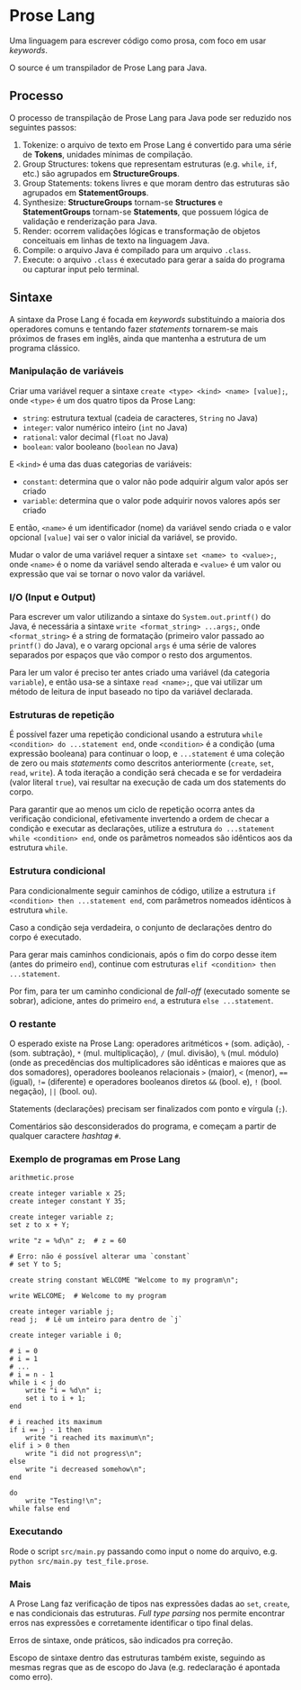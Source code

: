 # Prose Lang

Uma linguagem para escrever código como prosa, com foco em usar *keywords*.

O source é um transpilador de Prose Lang para Java.

## Processo

O processo de transpilação de Prose Lang para Java pode ser reduzido nos seguintes passos:

1. Tokenize: o arquivo de texto em Prose Lang é convertido para uma série de **Tokens**, unidades mínimas de compilação.
2. Group Structures: tokens que representam estruturas (e.g. `while`, `if`, etc.) são agrupados em **StructureGroups**.
3. Group Statements: tokens livres e que moram dentro das estruturas são agrupados em **StatementGroups**.
4. Synthesize: **StructureGroups** tornam-se **Structures** e **StatementGroups** tornam-se **Statements**, que possuem lógica de validação e renderização para Java.
5. Render: ocorrem validações lógicas e transformação de objetos conceituais em linhas de texto na linguagem Java.
6. Compile: o arquivo Java é compilado para um arquivo `.class`.
7. Execute: o arquivo `.class` é executado para gerar a saída do programa ou capturar input pelo terminal.

## Sintaxe

A sintaxe da Prose Lang é focada em *keywords* substituindo a maioria dos operadores comuns e tentando fazer
*statements* tornarem-se mais próximos de frases em inglês, ainda que mantenha a estrutura de um programa clássico.

### Manipulação de variáveis

Criar uma variável requer a sintaxe `create <type> <kind> <name> [value];`, onde `<type>` é um dos quatro tipos da Prose Lang:

- `string`: estrutura textual (cadeia de caracteres, `String` no Java)
- `integer`: valor numérico inteiro (`int` no Java)
- `rational`: valor decimal (`float` no Java)
- `boolean`: valor booleano (`boolean` no Java)

E `<kind>` é uma das duas categorias de variáveis:

- `constant`: determina que o valor não pode adquirir algum valor após ser criado
- `variable`: determina que o valor pode adquirir novos valores após ser criado

E então, `<name>` é um identificador (nome) da variável sendo criada o e valor opcional `[value]` vai ser o valor inicial da variável, se provido.

Mudar o valor de uma variável requer a sintaxe `set <name> to <value>;`, onde `<name>` é o nome da variável sendo alterada e `<value>` é um valor ou expressão que vai se tornar o novo valor da variável.

### I/O (Input e Output)

Para escrever um valor utilizando a sintaxe do `System.out.printf()` do Java,
é necessária a sintaxe `write <format_string> ...args;`, onde `<format_string>` é a string de formatação (primeiro valor passado ao `printf()` do Java), e o vararg opcional
`args` é uma série de valores separados por espaços que vão compor o resto dos argumentos.

Para ler um valor é preciso ter antes criado uma variável (da categoria `variable`), e então usa-se a sintaxe `read <name>;`, que vai utilizar um método de leitura
de input baseado no tipo da variável declarada.

### Estruturas de repetição

É possível fazer uma repetição condicional usando a estrutura `while <condition> do ...statement end`, onde `<condition>` é a condição (uma expressão booleana) para continuar o loop,
e `...statement` é uma coleção de zero ou mais *statements* como descritos anteriormente (`create`, `set`, `read`, `write`). A toda iteração a condição será checada e se for verdadeira
(valor literal `true`), vai resultar na execução de cada um dos statements do corpo.

Para garantir que ao menos um ciclo de repetição ocorra antes da verificação condicional, efetivamente invertendo a ordem de checar a condição e executar as declarações,
utilize a estrutura `do ...statement while <condition> end`, onde os parâmetros nomeados são idênticos aos da estrutura `while`.

### Estrutura condicional

Para condicionalmente seguir caminhos de código, utilize a estrutura `if <condition> then ...statement end`, com parâmetros nomeados idênticos à estrutura `while`.

Caso a condição seja verdadeira, o conjunto de declarações dentro do corpo é executado.

Para gerar mais caminhos condicionais, após o fim do corpo desse item (antes do primeiro `end`), continue com estruturas `elif <condition> then ...statement`.

Por fim, para ter um caminho condicional de *fall-off* (executado somente se sobrar), adicione, antes do primeiro `end`, a estrutura `else ...statement`.

### O restante

O esperado existe na Prose Lang: operadores aritméticos `+` (som. adição), `-` (som. subtração), `*` (mul. multiplicação), `/` (mul. divisão), `%` (mul. módulo)
(onde as precedências dos multiplicadores são idênticas e maiores que as dos somadores), operadores booleanos relacionais `>` (maior), `<` (menor), `==` (igual), `!=` (diferente)
e operadores booleanos diretos `&&` (bool. e), `!` (bool. negação), `||` (bool. ou).

Statements (declarações) precisam ser finalizados com ponto e vírgula (`;`).

Comentários são desconsiderados do programa, e começam a partir de qualquer caractere *hashtag* `#`.

### Exemplo de programas em Prose Lang

`arithmetic.prose`
```prose
create integer variable x 25;
create integer constant Y 35;

create integer variable z;
set z to x + Y;

write "z = %d\n" z;  # z = 60

# Erro: não é possível alterar uma `constant`
# set Y to 5;

create string constant WELCOME "Welcome to my program\n";

write WELCOME;  # Welcome to my program

create integer variable j;
read j;  # Lê um inteiro para dentro de `j`

create integer variable i 0;

# i = 0
# i = 1
# ...
# i = n - 1
while i < j do
    write "i = %d\n" i;
    set i to i + 1;
end

# i reached its maximum
if i == j - 1 then
    write "i reached its maximum\n";
elif i > 0 then
    write "i did not progress\n";
else
    write "i decreased somehow\n";
end

do
    write "Testing!\n";
while false end
```

### Executando

Rode o script `src/main.py` passando como input o nome do arquivo, e.g. `python src/main.py test_file.prose`.

### Mais

A Prose Lang faz verificação de tipos nas expressões dadas ao `set`, `create`, e nas condicionais das
estruturas. *Full type parsing* nos permite encontrar erros nas expressões e corretamente identificar
o tipo final delas.

Erros de sintaxe, onde práticos, são indicados pra correção.

Escopo de sintaxe dentro das estruturas também existe, seguindo as mesmas regras que as de escopo
do Java (e.g. redeclaração é apontada como erro).
